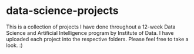 # data-science-projects

This is a collection of projects I have done throughout a 12-week Data Science and Artificial Intelligence program by Institute of Data.
</n> I have uploaded each project into the respective folders. Please feel free to take a look. :)
